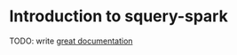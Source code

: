 # Introduction to squery-spark

TODO: write [great documentation](http://jacobian.org/writing/what-to-write/)
